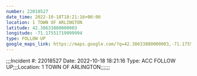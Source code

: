 ```yaml
---
number: 22018527
date_time: 2022-10-18T18:21:16+00:00
location: 1 TOWN OF ARLINGTON
latitude: 42.38633880000003
longitude: -71.17551719999994
type: FOLLOW UP
google_maps_link: https://maps.google.com/?q=42.38633880000003,-71.17551719999994
---
```


;;;Incident #: 22018527  Date: 2022-10-18 18:21:16   Type: ACC FOLLOW UP;;;Location: 1 TOWN OF ARLINGTON;;;;;;
